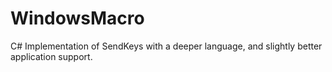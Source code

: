 # WindowsMacro
C# Implementation of SendKeys with a deeper language, and slightly better application support.
